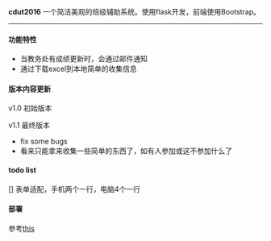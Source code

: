  **cdut2016** 一个简洁美观的班级辅助系统。使用flask开发，前端使用Bootstrap。    

---

#### 功能特性

* 当教务处有成绩更新时，会通过邮件通知
* 通过下载excel到本地简单的收集信息

#### 版本内容更新

v1.0 初始版本

v1.1 最终版本

* fix some bugs
* 看来只能拿来收集一些简单的东西了，如有人参加或这不参加什么了

#### todo list
[] 表单适配，手机两个一行，电脑4个一行

#### 部署
参考[this](!https://blog.csdn.net/weixin_38256474/article/details/82185100)